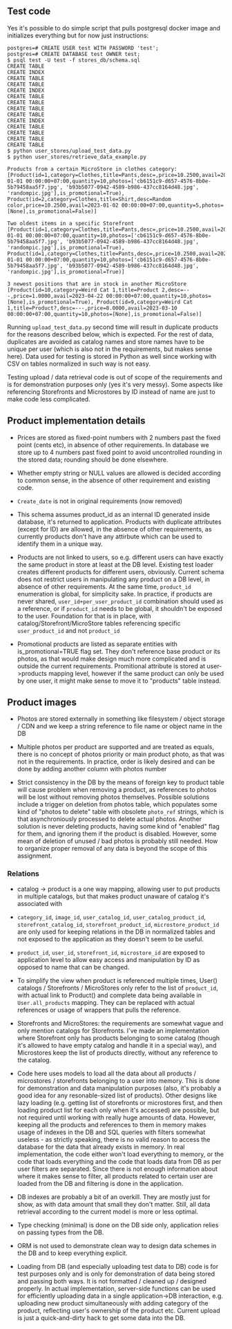 ## Test code
Yes it's possible to do simple script that pulls postgresql docker image and initializes everything but for now just instructions:

```$ psql
postgres=# CREATE USER test WITH PASSWORD 'test';
postgres=# CREATE DATABASE test OWNER test;
$ psql test -U test -f stores_db/schema.sql
CREATE TABLE
CREATE INDEX
CREATE TABLE
CREATE TABLE
CREATE INDEX
CREATE TABLE
CREATE TABLE
CREATE TABLE
CREATE TABLE
CREATE INDEX
CREATE TABLE
CREATE TABLE
CREATE TABLE
CREATE TABLE
$ python user_stores/upload_test_data.py
$ python user_stores/retrieve_data_example.py

Products from a certain MicroStore in clothes category:
[Product(id=1,category=Clothes,title=Pants,desc=,price=10.2500,avail=2023-01-01 00:00:00+07:00,quantity=10,photos=['cb6151c9-d657-4576-8b0e-5b79458aa5f7.jpg', 'b93b5077-0942-4589-b986-437cc8164d48.jpg', 'randompic.jpg'],is_promotional=True), Product(id=2,category=Clothes,title=Shirt,desc=Random color,price=10.2500,avail=2023-01-02 00:00:00+07:00,quantity=5,photos=[None],is_promotional=False)]

Two oldest items in a specific Storefront
[Product(id=1,category=Clothes,title=Pants,desc=,price=10.2500,avail=2023-01-01 00:00:00+07:00,quantity=10,photos=['cb6151c9-d657-4576-8b0e-5b79458aa5f7.jpg', 'b93b5077-0942-4589-b986-437cc8164d48.jpg', 'randompic.jpg'],is_promotional=True), Product(id=1,category=Clothes,title=Pants,desc=,price=10.2500,avail=2023-01-01 00:00:00+07:00,quantity=10,photos=['cb6151c9-d657-4576-8b0e-5b79458aa5f7.jpg', 'b93b5077-0942-4589-b986-437cc8164d48.jpg', 'randompic.jpg'],is_promotional=True)]

3 newest positions that are in stock in another MicroStore
[Product(id=10,category=Weird Cat 1,title=Product 2,desc=---,price=1.0000,avail=2023-04-22 00:00:00+07:00,quantity=10,photos=[None],is_promotional=True), Product(id=9,category=Weird Cat 1,title=Product?,desc=---,price=8.0000,avail=2023-03-10 00:00:00+07:00,quantity=10,photos=[None],is_promotional=False)]
```

Running `upload_test_data.py` second time will result in duplicate products for the reasons described below, which is expected. For the rest of data, duplicates are avoided as catalog names and store names have to be unique per user (which is also not in the requirements, but makes sense here). Data used for testing is stored in Python as well since working with CSV on tables normalized in such way is not easy.

Testing upload / data retrieval code is out of scope of the requirements and is for demonstration purposes only (yes it's very messy). Some aspects like referencing Storefronts and Microstores by ID instead of name are just to make code less complicated.


## Product implementation details
* Prices are stored as fixed-point numbers with 2 numbers past the fixed point (cents etc), in absence of other requirements. In database we store up to 4 numbers past fixed point to avoid uncontrolled rounding in the stored data; rounding should be done elsewhere.

* Whether empty string or NULL values are allowed is decided according to common sense, in the absence of other requirement and existing code.

* `Create_date` is not in original requirements (now removed)

* This schema assumes product_id as an internal ID generated inside database, it's returned to application. Products with duplicate attributes (except for ID) are allowed, in the absence of other requirements, as currently products don't have any attirbute which can be used to identify them in a unique way.

* Products are not linked to users, so e.g. different users can have exactly the same product in store at least at the DB level. Existing test loader creates different products for different users, obviously. Current schema does not restrict users in manipulating any product on a DB level, in absence of other requirements. At the same time, `product_id` enumeration is global, for simplicity sake. In practice, if products are never shared, `user_id+per_user_product_id` combination should used as a reference, or if `product_id` needs to be global, it shouldn't be exposed to the user. Foundation for that is in place, with catalog/Storefront/MicroStore tables referencing specific `user_product_id` and not `product_id`

* Promotional products are listed as separate entities with is_promotional=TRUE flag set. They don't reference base product or its photos, as that would make design much more complicated and is outside the current requirements. Promitional attribute is stored at user->products mapping level, however if the same product can only be used by one user, it might make sense to move it to "products" table instead.

## Product images
* Photos are stored externally in something like filesystem / object storage / CDN and we keep a string reference to file name or object name in the DB

* Multiple photos per product are supported and are treated as equals, there is no concept of photos priority or main product photo, as that was not in the requirements. In practice, order is likely desired and can be done by adding another column with photos number
* Strict consistency in the DB by the means of foreign key to product table will cause problem when removing a product, as references to photos will be lost without removing photos themselves. Possible solutions include a trigger on deletion from photos table, which populates some kind of "photos to delete" table with obsolete `photo_ref` strings, which is that asynchroniously processed to delete actual photos. Another solution is never deleting products, having some kind of "enabled" flag for them, and ignoring them if the product is disabled. However, some mean of deletion of unused / bad photos is probably still needed. How to organize proper removal of any data is beyond the scope of this assignment.

### Relations
* catalog -> product is a one way mapping, allowing user to put products in multiple catalogs, but that makes product unaware of catalog it's associated with

* `category_id`, `image_id`, `user_catalog_id`, `user_catalog_product_id`, `storefront_catalog_id`, `storefront_product_id`, `microstore_product_id` are only used for keeping relations in the DB in normalized tables and not exposed to the application as they doesn't seem to be useful.

* `product_id`, `user_id`, `storefront_id`, `microstore_id` are exposed to application level to allow easy access and manipulation by ID as opposed to name that can be changed.

* To simplify the view when product is referenced multiple times, User() catalogs / Storefronts / MicroStores only refer to the list of `product_id`, with actual link to Product() and complete data being available in `User.all_products` mapping. They can be replaced with actual references or usage of wrappers that pulls the reference.

* Storefronts and MicroStores: the requirements are somewhat vague and only mention catalogs for Storefronts. I've made an implementation where Storefront only has products belonging to some catalog (though it's allowed to have empty catalog and handle it in a special way), and Microstores keep the list of products directly, without any reference to the catalog.
* Code here uses models to load all the data about all products / microstores / storefronts belonging to a user into memory. This is done for demonstration and data manipulation purposes (also, it's probably a good idea for any resonable-sized list of products). Other designs like lazy loading (e.g. getting list of storefronts or microstores first, and then loading product list for each only when it's accessed) are possible, but not required until working with really huge amounts of data. However, keeping all the products and references to them in memory makes usage of indexes in the DB and SQL queries with filters somewhat useless - as strictly speaking, there is no valid reason to access the database for the data that already exists in memory. In real implementation, the code either won't load everything to memory, or the code that loads everything and the code that loads data from DB as per user filters are separated. Since there is not enough information about where it makes sense to filter, all products related to certain user are loaded from the DB and filtering is done in the application.

* DB indexes are probably a bit of an overkill. They are mostly just for show, as with data amount that small they don't matter. Still, all data retrieval according to the current model is more or less optimal.

* Type checking (minimal) is done on the DB side only, application relies on passing types from the DB.

* ORM is not used to demonstrate clean way to design data schemes in the DB and to keep everything explicit.

* Loading from DB (and especially uploading test data to DB) code is for test purposes only and is only for demonstration of data being stored and passing both ways. It is not formatted / cleaned up / designed properly. In actual implementation, server-side functions can be used for efficiently uploading data in a single application->DB interaction, e.g. uploading new product simultaneously with adding category of the product, reflecting user's ownership of the product etc. Current upload is just a quick-and-dirty hack to get some data into the DB.

